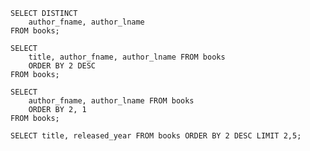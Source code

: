 <!-- DISTINCT, makes our selection show only unique values/no duplicates -->
    SELECT DISTINCT
        author_fname, author_lname
    FROM books;
    
<!-- ORDER BY, automatically ordered ascending columns  ASC vs DESC-->
    SELECT
        title, author_fname, author_lname FROM books
        ORDER BY 2 DESC
    FROM books;
    
    SELECT
        author_fname, author_lname FROM books
        ORDER BY 2, 1
    FROM books;
    
<!-- LIMIT, limit to certain amount of rows -->
    SELECT title, released_year FROM books ORDER BY 2 DESC LIMIT 2,5;